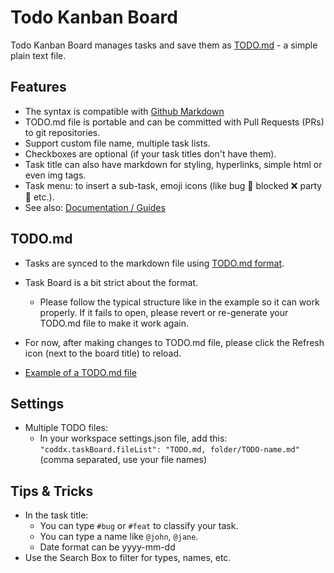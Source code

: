 # Todo Kanban Board

Todo Kanban Board manages tasks and save them as [TODO.md](https://bit.ly/2JdEuET) - a simple plain text file.

## Features

- The syntax is compatible with [Github Markdown](https://bit.ly/2wBp1Mk)
- TODO.md file is portable and can be committed with Pull Requests (PRs) to git repositories.
- Support custom file name, multiple task lists.
- Checkboxes are optional (if your task titles don't have them).
- Task title can also have markdown for styling, hyperlinks, simple html or even img tags.
- Task menu: to insert a sub-task, emoji icons (like bug 🐞 blocked ❌ party 🎉 etc.).
- See also: <a href="https://bit.ly/2SfcKaH">Documentation / Guides</a>

## TODO.md

- Tasks are synced to the markdown file using [TODO.md format](https://bit.ly/2JdEuET).
- Task Board is a bit strict about the format.

  - Please follow the typical structure like in the example so it can work properly. If it fails to open, please revert or re-generate your TODO.md file to make it work again.

- For now, after making changes to TODO.md file, please click the Refresh icon (next to the board title) to reload.

- [Example of a TODO.md file](https://github.com/todomd/todo.md/blob/master/TODO.md)

## Settings

- Multiple TODO files:
  - In your workspace settings.json file, add this: `"coddx.taskBoard.fileList": "TODO.md, folder/TODO-name.md"` (comma separated, use your file names)

## Tips & Tricks

- In the task title:
  - You can type `#bug` or `#feat` to classify your task.
  - You can type a name like `@john`, `@jane`.
  - Date format can be yyyy-mm-dd
- Use the Search Box to filter for types, names, etc.
